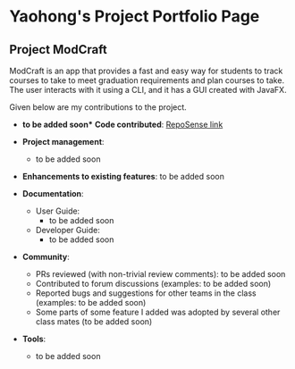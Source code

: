 # Yaohong's Project Portfolio Page

## Project ModCraft


ModCraft is an app that provides a fast and easy way for students to track courses
to take to meet graduation requirements and plan courses to take. The user interacts
with it using a CLI, and it has a GUI created with JavaFX.

Given below are my contributions to the project.

- **to be added soon\*** **Code contributed**: [RepoSense link](https://nus-cs2103-ay2324s1.github.io/tp-dashboard/#/widget/?search=&sort=groupTitle&sortWithin=title&timeframe=commit&mergegroup=&groupSelect=groupByRepos&breakdown=true&checkedFileTypes=docs~functional-code~test-code&since=2023-09-22&chartGroupIndex=46&chartIndex=0)

- **Project management**:

  - to be added soon

- **Enhancements to existing features**:
  to be added soon

- **Documentation**:

  - User Guide:
    - to be added soon
  - Developer Guide:
    - to be added soon

- **Community**:

  - PRs reviewed (with non-trivial review comments): to be added soon
  - Contributed to forum discussions (examples: to be added soon)
  - Reported bugs and suggestions for other teams in the class (examples: to be added soon)
  - Some parts of some feature I added was adopted by several other class mates (to be added soon)

- **Tools**:
  - to be added soon